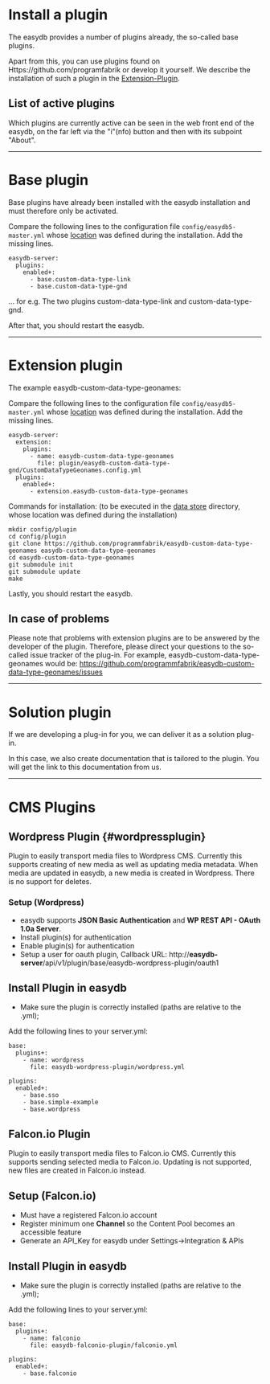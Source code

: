 # Install a plugin

The easydb provides a number of plugins already, the so-called base plugins.

Apart from this, you can use plugins found on Https://github.com/programfabrik or develop it yourself. We describe the installation of such a plugin in the [Extension-Plugin](#extension-plugin).

## List of active plugins

Which plugins are currently active can be seen in the web front end of the easydb, on the far left via the "i"(nfo) button and then with its subpoint "About".

---

# Base plugin

Base plugins have already been installed with the easydb installation and must therefore only be activated.

Compare the following lines to the configuration file `config/easydb5-master.yml` whose [location](./sysadmin/installation/installation.html#mount) was defined during the installation. Add the missing lines.

    easydb-server:
      plugins:
        enabled+:
          - base.custom-data-type-link
          - base.custom-data-type-gnd

... for e.g. The two plugins custom-data-type-link and custom-data-type-gnd.

After that, you should restart the easydb.

---

# Extension plugin

The example easydb-custom-data-type-geonames:

Compare the following lines to the configuration file `config/easydb5-master.yml` whose [location](/sysadmin/installation/installation.html#mount) was defined during the installation. Add the missing lines.

    easydb-server:
      extension:
        plugins:
          - name: easydb-custom-data-type-geonames
            file: plugin/easydb-custom-data-type-gnd/CustomDataTypeGeonames.config.yml
      plugins:
        enabled+:
          - extension.easydb-custom-data-type-geonames

Commands for installation: (to be executed in the [data store](./sysadmin/installation_data_determine/installation_data_determine.html) directory, whose location was defined during the installation)

    mkdir config/plugin
    cd config/plugin
    git clone https://github.com/programmfabrik/easydb-custom-data-type-geonames easydb-custom-data-type-geonames
    cd easydb-custom-data-type-geonames
    git submodule init
    git submodule update
    make

Lastly, you should restart the easydb.

## In case of problems

Please note that problems with extension plugins are to be answered by the developer of the plugin. Therefore, please direct your questions to the so-called issue tracker of the plug-in. For example, easydb-custom-data-type-geonames would be: https://github.com/programmfabrik/easydb-custom-data-type-geonames/issues

---

# Solution plugin

If we are developing a plug-in for you, we can deliver it as a solution plug-in.

In this case, we also create documentation that is tailored to the plugin. You will get the link to this documentation from us.

---

# CMS Plugins

## Wordpress Plugin {#wordpressplugin}

Plugin to easily transport media files to Wordpress CMS. Currently this supports creating of new media as well as updating media metadata. When media are updated in easydb, a new media is created in Wordpress. There is no support for deletes.

### Setup (Wordpress)

* easydb supports **JSON Basic Authentication** and **WP REST API - OAuth 1.0a Server**.
* Install plugin(s) for authentication
* Enable plugin(s) for authentication
* Setup a user for oauth plugin, Callback URL: http://**easydb-server**/api/v1/plugin/base/easydb-wordpress-plugin/oauth1

## Install Plugin in easydb

* Make sure the plugin is correctly installed (paths are relative to the .yml);

Add the following lines to your server.yml:

```
base:
  plugins+:
    - name: wordpress
      file: easydb-wordpress-plugin/wordpress.yml

plugins:
  enabled+:
    - base.sso
    - base.simple-example
    - base.wordpress
```

## Falcon.io Plugin

Plugin to easily transport media files to Falcon.io CMS. Currently this supports sending selected media to Falcon.io. Updating is not supported, new files are created in Falcon.io instead.

## Setup (Falcon.io)

* Must have a registered Falcon.io account 
* Register minimum one **Channel** so the Content Pool becomes an accessible feature
* Generate an API_Key for easydb under Settings->Integration & APIs

## Install Plugin in easydb

* Make sure the plugin is correctly installed (paths are relative to the .yml);

Add the following lines to your server.yml:

```
base:
  plugins+:
    - name: falconio
      file: easydb-falconio-plugin/falconio.yml

plugins:
  enabled+:
    - base.falconio
```

